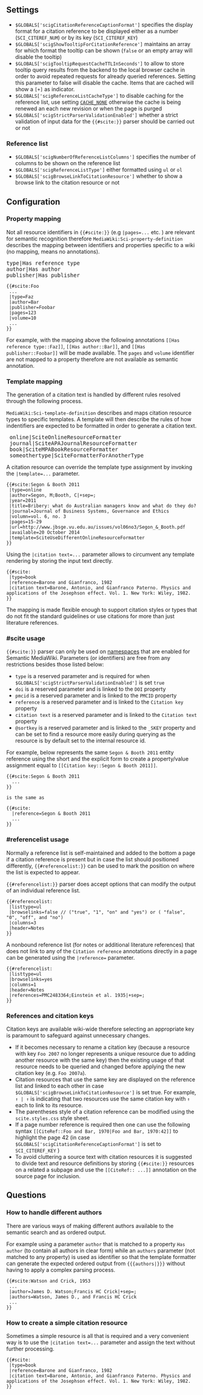 ## Settings

- `$GLOBALS['scigCitationReferenceCaptionFormat']` specifies the display format for a citation
  reference to be displayed either as a number (`SCI_CITEREF_NUM`) or by its key (`SCI_CITEREF_KEY`)
- `$GLOBALS['scigShowTooltipForCitationReference']` maintains an array for which format the tooltip
   can be shown (`false` or an empty array will disable the tooltip)
- `$GLOBALS['scigTooltipRequestCacheTTLInSeconds']` to allow to store tooltip query results from
   the backend to the local browser cache in order to avoid repeated requests for already queried
   references. Setting this parameter to false will disable the cache. Items that are cached will show
   a `[+]` as indicator.
- `$GLOBALS['scigReferenceListCacheType']` to disable caching for the reference list, use setting
  [`CACHE_NONE`][mw-cachetype] otherwise the cache is being renewed an each new revision or when
  the page is purged
- `$GLOBALS['scigStrictParserValidationEnabled']` whether a strict validation of input data for
  the `{{#scite:}}` parser should be carried out or not

### Reference list

- `$GLOBALS['scigNumberOfReferenceListColumns']` specifies the number of columns to be shown
  on the reference list
- `$GLOBALS['scigReferenceListType']` either formatted using `ul` or `ol`
- `$GLOBALS['scigBrowseLinkToCitationResource']` whether to show a browse link to the citation
  resource or not

## Configuration

### Property mapping

Not all resource identifiers in `{{#scite:}}` (e.g `|pages=...` etc. ) are relevant for semantic recognition
therefore `MediaWiki:Sci-property-definition` describes the mapping between identifiers
and properties specific to a wiki (no mapping, means no annotations).

<pre>
type|Has reference type
author|Has author
publisher|Has publisher
</pre>

```
{{#scite:Foo
 ...
 |type=Faz
 |author=Bar
 |publisher=Foobar
 |pages=123
 |volume=10
 ...
}}
```
For example, with the mapping above the following annotations `[[Has reference type::Faz]]`, `[[Has author::Bar]]`, and
`[[Has publisher::Foobar]]` will be made available. The `pages` and `volume` identifier are not mapped to a
property therefore are not available as semantic annotation.

### Template mapping

The generation of a citation text is handled by different rules resolved through
the following process.

`MediaWiki:Sci-template-definition` describes and maps citation resource types to specific
templates. A template will then describe the rules of how indentifiers are expected to be formatted
in order to generate a citation text.

<pre>
 online|SciteOnlineResourceFormatter
 journal|SciteAPAJournalResourceFormatter
 book|SciteMPABookResourceFormatter
 someothertype|SciteFormatterForAnotherType
</pre>

A citation resource can override the template type assignment by invoking
the `|template=...` parameter.

```
{{#scite:Segon & Booth 2011
 |type=online
 |author=Segon, M;Booth, C|+sep=;
 |year=2011
 |title=Bribery: what do Australian managers know and what do they do?
 |journal=Journal of Business Systems, Governance and Ethics
 |volumn=vol. 6, no. 3
 |pages=15-29
 |url=http://www.jbsge.vu.edu.au/issues/vol06no3/Segon_&_Booth.pdf
 |available=20 October 2014
 |template=SciteUseDifferentOnlineResourceFormatter
}}
```

Using the `|citation text=...` parameter allows to circumvent
any template rendering by storing the input text directly.

```
{{#scite:
 |type=book
 |reference=Barone and Gianfranco, 1982
 |citation text=Barone, Antonio, and Gianfranco Paterno. Physics and applications of the Josephson effect. Vol. 1. New York: Wiley, 1982.
}}
```

The mapping is made flexible enough to support citation styles or types that
do not fit the standard guidelines or use citations for more than just
literature references.

### #scite usage

`{{#scite:}}` parser can only be used on [namespaces][smw-ns] that are enabled
for Semantic MediaWiki. Parameters (or identifiers) are free from any restrictions
besides those listed below:

- `type` is a reserved parameter and is required for when `$GLOBALS['scigStrictParserValidationEnabled']` is set `true`
- `doi` is a reserved parameter and is linked to the `DOI` property
- `pmcid` is a reserved parameter and is linked to the `PMCID` property
- `reference` is a reserved parameter and is linked to the `Citation key` property
- `citation text` is a reserved parameter and is linked to the `Citation text` property
- `@sortkey` is a reserved parameter and is linked to the `_SKEY` property and can be
   set to find a resource more easily during querying as the resource is by default set
   to the internal resource id.

For example, below represents the same `Segon & Booth 2011` entity reference using the
short and the explicit form to create a property/value assignment equal to
`[[Citation key::Segon & Booth 2011]]`.

```
{{#scite:Segon & Booth 2011
  ...
}}

is the same as

{{#scite:
  |reference=Segon & Booth 2011
  ...
}}
```

### #referencelist usage

Normally a reference list is self-maintained and added to the bottom a page if
a citation reference is present but in case the list should positioned
differently, `{{#referencelist:}}` can be used to mark the position on where the
list is expected to appear.

`{{#referencelist:}}` parser does accept options that can modify the output of an individual
reference list.

```
{{#referencelist:
 |listtype=ul
 |browselinks=false // ("true", "1", "on" and "yes") or ( "false", "0", "off", and "no")
 |columns=3
 |header=Notes
}}
```

A nonbound reference list (for notes or additional literature references) that does
not link to any of the `Citation reference` annotations directly in a page can be generated
using the `|reference=` parameter.

```
{{#referencelist:
 |listtype=ul
 |browselinks=yes
 |columns=1
 |header=Notes
 |references=PMC2483364;Einstein et al. 1935|+sep=;
}}
```

### References and citation keys

Citation keys are available wiki-wide therefore selecting an
appropriate key is paramount to safeguard against unnecessary changes.

- If it becomes necessary to rename a citation key (because a resource with key
  `Foo 2007` no longer represents a unique resource due to adding another resource
  with the same key) then the existing usage of that resource needs to be queried and
  changed before applying the new citation key (e.g. `Foo 2007a`).
- Citation resources that use the same key are displayed on the reference list
  and linked to each other in case `$GLOBALS['scigBrowseLinkToCitationResource']` is set
  true. For example, ` ↑ | ↑` is indicating that two resources use the same citation
  key with `↑` each to link to its resource.
- The parentheses style of a citation reference can be modified using the `scite.styles.css`
  style sheet.
- If a page number reference is required then one can use the following syntax
  `[[CiteRef::Foo and Bar, 1970|Foo and Bar, 1970:42]]` to highlight the page 42 (in case
  `$GLOBALS['scigCitationReferenceCaptionFormat']` is set to `SCI_CITEREF_KEY` )
- To avoid cluttering a source text with citation resources it is suggested to divide
  text and resource definitions by storing `{{#scite:}}` resources on a related a subpage
  and use the `[[CiteRef:: ...]]` annotation on the source page for inclusion.

## Questions

### How to handle different authors

There are various ways of making different authors available to the semantic search
and as ordered output.

For example using a parameter `author` that is matched to a property `Has author`
(to contain all authors in clear form) while an `authors` parameter (not matched to any
property) is used as identifier so that the template formatter can generate the expected
ordered output from `{{{authors|}}}`  without having to apply a complex parsing process.

```
{{#scite:Watson and Crick, 1953
 ...
 |author=James D. Watson;Francis HC Crick|+sep=;
 |authors=Watson, James D., and Francis HC Crick
 ...
}}
```

### How to create a simple citation resource

Sometimes a simple resource is all that is required and a very convenient way is
to use the `|citation text=...` parameter and assign the text without further processing.

```
{{#scite:
 |type=book
 |reference=Barone and Gianfranco, 1982
 |citation text=Barone, Antonio, and Gianfranco Paterno. Physics and applications of the Josephson effect. Vol. 1. New York: Wiley, 1982.
}}
```

[mw-cachetype]: http://www.mediawiki.org/wiki/Manual:$wgMainCacheType
[smw-ns]: https://semantic-mediawiki.org/wiki/Help:$smwgNamespacesWithSemanticLinks